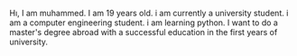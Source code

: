 Hı, I am muhammed.
I am 19 years old.
i am currently a university student.
i am a computer engineering student.
i am learning python.
I want to do a master's degree abroad with a successful education in the first years of university.
>>>>>>>>>>>>>>>>>>>>>>
